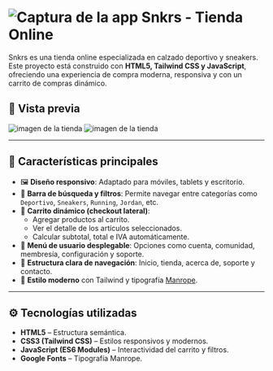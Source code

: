 # ![Captura de la app](public/dist/img/logotipo-tienda.webp) Snkrs - Tienda Online  

Snkrs es una tienda online especializada en calzado deportivo y sneakers.  
Este proyecto está construido con **HTML5, Tailwind CSS y JavaScript**, ofreciendo una experiencia de compra moderna, responsiva y con un carrito de compras dinámico.  

## 📸 Vista previa
![imagen de la tienda](/public/dist/img/Snkrs.png)
![imagen de la tienda](/public/dist/img/tienda.png)

---

## 🚀 Características principales  

- 🖼️ **Diseño responsivo**: Adaptado para móviles, tablets y escritorio.  
- 🔎 **Barra de búsqueda y filtros**: Permite navegar entre categorías como `Deportivo`, `Sneakers`, `Running`, `Jordan`, etc.  
- 🛒 **Carrito dinámico (checkout lateral)**:  
  - Agregar productos al carrito.  
  - Ver el detalle de los artículos seleccionados.  
  - Calcular subtotal, total e IVA automáticamente.  
- 👤 **Menú de usuario desplegable**: Opciones como cuenta, comunidad, membresía, configuración y soporte.  
- 📑 **Estructura clara de navegación**: Inicio, tienda, acerca de, soporte y contacto.  
- 🎨 **Estilo moderno** con Tailwind y tipografía [Manrope](https://fonts.google.com/specimen/Manrope).  

---

## ⚙️ Tecnologías utilizadas

- **HTML5** – Estructura semántica.
- **CSS3 (Tailwind CSS)** – Estilos responsivos y modernos.
- **JavaScript (ES6 Modules)** – Interactividad del carrito y filtros.
- **Google Fonts** – Tipografía Manrope.
